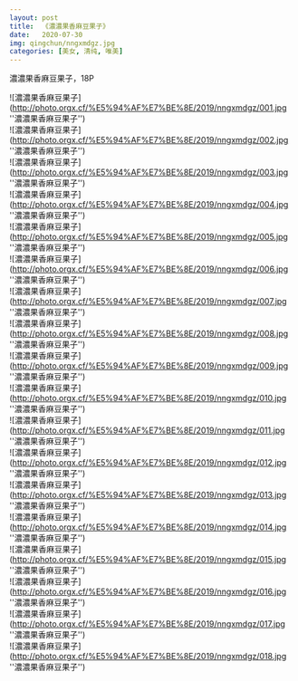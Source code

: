 ```yaml
---
layout: post
title:  《濃濃果香麻豆果子》
date:   2020-07-30
img: qingchun/nngxmdgz.jpg
categories: [美女, 清纯, 唯美]
---
```


濃濃果香麻豆果子，18P

![濃濃果香麻豆果子](http://photo.orgx.cf/%E5%94%AF%E7%BE%8E/2019/nngxmdgz/001.jpg ''濃濃果香麻豆果子'') <br>
![濃濃果香麻豆果子](http://photo.orgx.cf/%E5%94%AF%E7%BE%8E/2019/nngxmdgz/002.jpg ''濃濃果香麻豆果子'') <br>
![濃濃果香麻豆果子](http://photo.orgx.cf/%E5%94%AF%E7%BE%8E/2019/nngxmdgz/003.jpg ''濃濃果香麻豆果子'') <br>
![濃濃果香麻豆果子](http://photo.orgx.cf/%E5%94%AF%E7%BE%8E/2019/nngxmdgz/004.jpg ''濃濃果香麻豆果子'') <br>
![濃濃果香麻豆果子](http://photo.orgx.cf/%E5%94%AF%E7%BE%8E/2019/nngxmdgz/005.jpg ''濃濃果香麻豆果子'') <br>
![濃濃果香麻豆果子](http://photo.orgx.cf/%E5%94%AF%E7%BE%8E/2019/nngxmdgz/006.jpg ''濃濃果香麻豆果子'') <br>
![濃濃果香麻豆果子](http://photo.orgx.cf/%E5%94%AF%E7%BE%8E/2019/nngxmdgz/007.jpg ''濃濃果香麻豆果子'') <br>
![濃濃果香麻豆果子](http://photo.orgx.cf/%E5%94%AF%E7%BE%8E/2019/nngxmdgz/008.jpg ''濃濃果香麻豆果子'') <br>
![濃濃果香麻豆果子](http://photo.orgx.cf/%E5%94%AF%E7%BE%8E/2019/nngxmdgz/009.jpg ''濃濃果香麻豆果子'') <br>
![濃濃果香麻豆果子](http://photo.orgx.cf/%E5%94%AF%E7%BE%8E/2019/nngxmdgz/010.jpg ''濃濃果香麻豆果子'') <br>
![濃濃果香麻豆果子](http://photo.orgx.cf/%E5%94%AF%E7%BE%8E/2019/nngxmdgz/011.jpg ''濃濃果香麻豆果子'') <br>
![濃濃果香麻豆果子](http://photo.orgx.cf/%E5%94%AF%E7%BE%8E/2019/nngxmdgz/012.jpg ''濃濃果香麻豆果子'') <br>
![濃濃果香麻豆果子](http://photo.orgx.cf/%E5%94%AF%E7%BE%8E/2019/nngxmdgz/013.jpg ''濃濃果香麻豆果子'') <br>
![濃濃果香麻豆果子](http://photo.orgx.cf/%E5%94%AF%E7%BE%8E/2019/nngxmdgz/014.jpg ''濃濃果香麻豆果子'') <br>
![濃濃果香麻豆果子](http://photo.orgx.cf/%E5%94%AF%E7%BE%8E/2019/nngxmdgz/015.jpg ''濃濃果香麻豆果子'') <br>
![濃濃果香麻豆果子](http://photo.orgx.cf/%E5%94%AF%E7%BE%8E/2019/nngxmdgz/016.jpg ''濃濃果香麻豆果子'') <br>
![濃濃果香麻豆果子](http://photo.orgx.cf/%E5%94%AF%E7%BE%8E/2019/nngxmdgz/017.jpg ''濃濃果香麻豆果子'') <br>
![濃濃果香麻豆果子](http://photo.orgx.cf/%E5%94%AF%E7%BE%8E/2019/nngxmdgz/018.jpg ''濃濃果香麻豆果子'') <br>
